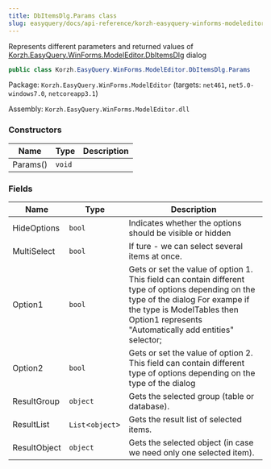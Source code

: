 ```yaml
---
title: DbItemsDlg.Params class
slug: easyquery/docs/api-reference/korzh-easyquery-winforms-modeleditor/korzh-easyquery-winforms-modeleditor-namespace/dbitemsdlg-params-class
---
```



Represents different parameters and returned values of [Korzh.EasyQuery.WinForms.ModelEditor.DbItemsDlg](/api-reference/korzh-easyquery-winforms-modeleditor/korzh-easyquery-winforms-modeleditor-namespace/dbitemsdlg-class) dialog
```csharp
public class Korzh.EasyQuery.WinForms.ModelEditor.DbItemsDlg.Params

```
Package: `Korzh.EasyQuery.WinForms.ModelEditor` (targets: `net461`, `net5.0-windows7.0`, `netcoreapp3.1`)

Assembly: `Korzh.EasyQuery.WinForms.ModelEditor.dll`

### Constructors

| Name | Type | Description | 
| --- | --- | --- | 
| Params() | `void` |  | 


### Fields

| Name | Type | Description | 
| --- | --- | --- | 
| HideOptions | `bool` | Indicates whether the options should be visible or hidden | 
| MultiSelect | `bool` | If ture - we can select several items at once. | 
| Option1 | `bool` | Gets or set the value of option 1. This field can contain different type of options depending on the type of the dialog  For exampe if the type is ModelTables then Option1 represents "Automatically add entities" selector; | 
| Option2 | `bool` | Gets or set the value of option 2. This field can contain different type of options depending on the type of the dialog | 
| ResultGroup | `object` | Gets the selected group (table or database). | 
| ResultList | `List`&lt;`object`&gt; | Gets the result list of selected items. | 
| ResultObject | `object` | Gets the selected object (in case we need only one selected item). |